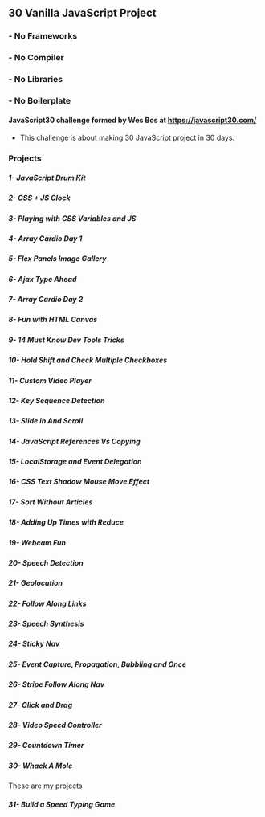 ## 30 Vanilla JavaScript Project
### - No Frameworks 
### - No Compiler 
### - No Libraries 
### - No Boilerplate

#### JavaScript30 challenge formed by Wes Bos at https://javascript30.com/
- This challenge is about making 30 JavaScript project in 30 days.

### Projects
##### 1- JavaScript Drum Kit
##### 2- CSS + JS Clock
##### 3- Playing with CSS Variables and JS
##### 4- Array Cardio Day 1
##### 5- Flex Panels Image Gallery
##### 6- Ajax Type Ahead
##### 7- Array Cardio Day 2
##### 8- Fun with HTML Canvas
##### 9- 14 Must Know Dev Tools Tricks
##### 10- Hold Shift and Check Multiple Checkboxes
##### 11- Custom Video Player
##### 12- Key Sequence Detection
##### 13- Slide in And Scroll
##### 14- JavaScript References Vs Copying
##### 15- LocalStorage and Event Delegation
##### 16- CSS Text Shadow Mouse Move Effect
##### 17- Sort Without Articles
##### 18- Adding Up Times with Reduce
##### 19- Webcam Fun
##### 20- Speech Detection
##### 21- Geolocation
##### 22- Follow Along Links
##### 23- Speech Synthesis
##### 24- Sticky Nav
##### 25- Event Capture, Propagation, Bubbling and Once
##### 26- Stripe Follow Along Nav
##### 27- Click and Drag
##### 28- Video Speed Controller
##### 29- Countdown Timer
##### 30- Whack A Mole

These are my projects
##### 31- Build a Speed Typing Game